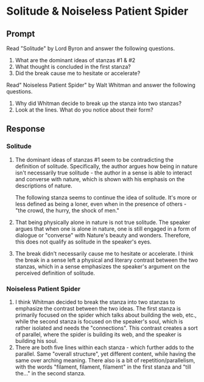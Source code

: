 # Solitude & Noiseless Patient Spider

## Prompt

Read "Solitude" by Lord Byron and answer the following questions.

1. What are the dominant ideas of stanzas #1 & #2
2. What thought is concluded in the first stanza?
3. Did the break cause me to hesitate or accelerate?

Read" Noiseless Patient Spider" by Walt Whitman and answer the following questions.

1. Why did Whitman decide to break up the stanza into two stanzas?
2. Look at the lines. What do you notice about their form?

## Response

### Solitude
1. The dominant ideas of stanzas #1 seem to be contradicting the definition of solitude. Specifically, the author argues how being in nature isn't necessarily true solitude - the author in a sense is able to interact and converse with nature, which is shown with his emphasis on the descriptions of nature.

    The following stanza seems to continue the idea of solitude. It's more or less defined as being a loner, even when in the presence of others - "the crowd, the hurry, the shock of men." 

2. That being physically alone in nature is not true solitude. The speaker argues that when one is alone in nature, one is still engaged in a form of dialogue or "converse" with Nature's beauty and wonders. Therefore, this does not qualify as solitude in the speaker's eyes.
3. The break didn't necessarily cause me to hesitate or accelerate. I think the break in a sense left a physical and literary contrast between the two stanzas, which in a sense emphasizes the speaker's argument on the perceived definition of solitude.

### Noiseless Patient Spider
1. I think Whitman decided to break the stanza into two stanzas to emphasize the contrast between the two ideas. The first stanza is primarily focused on the spider which talks about building the web, etc., while the second stanza is focused on the speaker's soul, which is rather isolated and needs the "connections". This contrast creates a sort of parallel, where the spider is building its web, and the speaker is building his soul. 
2. There are both five lines within each stanza - which further adds to the parallel. Same "overall structure", yet different content, while having the same over arching meaning. There also is a bit of repetition/parallelism, with the words "filament, filament, filament" in the first stanza and "till the..." in the second stanza.